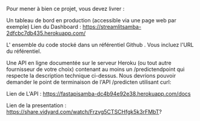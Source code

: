 Pour mener à bien ce projet, vous devez livrer :

Un tableau de bord en production (accessible via une page web par exemple) Lien du Dashboard : https://streamlitsamba-2dfcbc7db435.herokuapp.com/

L' ensemble du code stocké dans un référentiel Github . Vous incluez l'URL du référentiel.

Une API en ligne documentée sur le serveur Heroku (ou tout autre fournisseur de votre choix) contenant au moins un /predictendpoint qui respecte la description technique ci-dessus. Nous devrions pouvoir demander le point de terminaison de l'API /predicten utilisant curl:

Lien de L'API : https://fastapisamba-dc4b94e92e38.herokuapp.com/docs

Lien de la presentation : https://share.vidyard.com/watch/Frzvg5CTSCHfgk5k3rFMbT?
